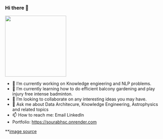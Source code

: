### Hi there 👋



<img src="https://2.bp.blogspot.com/-Rai8wel0MEg/T8bLQWVYCLI/AAAAAAAAA5I/XLQKeHzryNE/s1600/party_anim_sm2.gif" width="200" height="200" />

<!--
**sourabhsc/sourabhsc** is a ✨ _special_ ✨ repository because its `README.md` (this file) appears on your GitHub profile.

Here are some ideas to get you started:

- 🔭 I’m currently working on ...
- 🌱 I’m currently learning ...
- 👯 I’m looking to collaborate on ...
- 🤔 I’m looking for help with ...
- 💬 Ask me about ...
- 📫 How to reach me: ...
- 😄 Pronouns: ...
- ⚡ Fun fact: ...
-->

- 🔭 I’m currently working on Knowledge engieering and NLP problems.
- 🌱 I’m currently learning how to do efficient balcony gardening and play injury free intense badminton.
- 👯 I’m looking to collaborate on any interesting ideas you may have.
- 💬 Ask me about Data Architecure, Knowledge Engineering, Astrophysics and related topics
- 📫 How to reach me: Email LinkedIn
- Portfolio: https://sourabhsc.onrender.com  

**[image source](https://rebeccamock.blogspot.com/2012/05/party-original-vs-gif.html)
